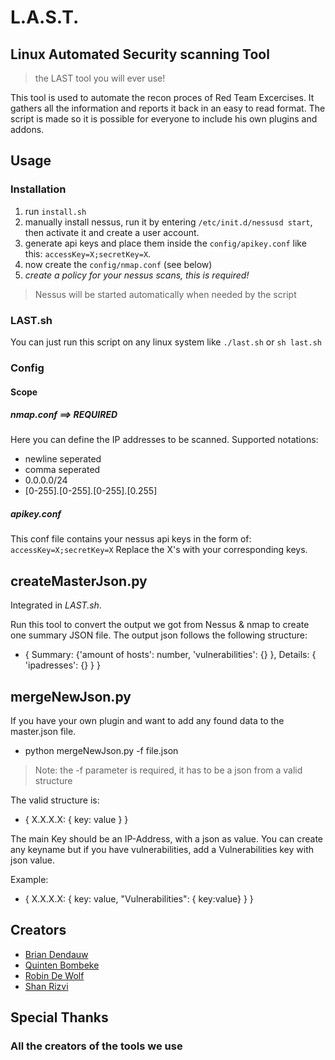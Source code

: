 # L.A.S.T.
## Linux Automated Security scanning Tool
> the LAST tool you will ever use!

This tool is used to automate the recon proces of Red Team Excercises. It gathers all the information and reports it back in an easy to read format. The script is made so it is possible for everyone to include his own plugins and addons.

## Usage
### Installation
1. run `install.sh`
1. manually install nessus, run it by entering `/etc/init.d/nessusd start`, then activate it and create a user account.
1. generate api keys and place them inside the `config/apikey.conf` like this: `accessKey=X;secretKey=X`.
1. now create the `config/nmap.conf` (see below)
1. *create a policy for your nessus scans, this is required!*
> Nessus will be started automatically when needed by the script

### LAST.sh
You can just run this script on any linux system like `./last.sh` or `sh last.sh`

### Config
#### Scope
##### nmap.conf ==> **REQUIRED**
Here you can define the IP addresses to be scanned.
Supported notations:
- newline seperated
- comma seperated
- 0.0.0.0/24
- [0-255]*.*[0-255]*.*[0-255]*.*[0.255]

##### apikey.conf
This conf file contains your nessus api keys in the form of: `accessKey=X;secretKey=X`
Replace the X's with your corresponding keys.

## createMasterJson.py
Integrated in *LAST.sh*.

Run this tool to convert the output we got from Nessus & nmap to create one summary JSON file.
The output json follows the following structure:
- { Summary: {'amount of hosts': number, 'vulnerabilities': {} }, Details: { 'ipadresses': {} } }

## mergeNewJson.py
If you have your own plugin and want to add any found data to the master.json file.
- python mergeNewJson.py -f file.json

> Note: the -f parameter is required, it has to be a json from a valid structure

The valid structure is:
- { X.X.X.X: { key: value } }

The main Key should be an IP-Address, with a json as value.
You can create any keyname but if you have vulnerabilities, add a Vulnerabilities key with json value.

Example:
- { X.X.X.X: { key: value, "Vulnerabilities": { key:value} } }

## Creators
- [Brian Dendauw](https://github.com/DendauwBrian)
- [Quinten Bombeke](https://github.com/BombekeQuinten)
- [Robin De Wolf](https://github.com/DeWolfRobin)
- [Shan Rizvi](https://github.com/OneTrueKill)

## Special Thanks
### All the creators of the tools we use
